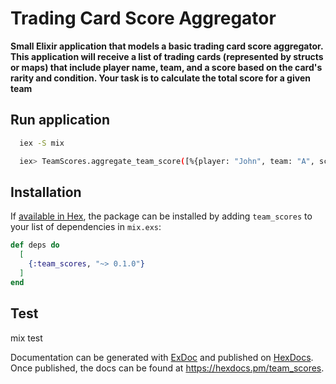 # Trading Card Score Aggregator

**Small Elixir application that models a basic trading card score aggregator. This application will receive a list of trading cards (represented by structs or maps) that include player name, team, and a score based on the card's rarity and condition. Your task is to calculate the total score for a given team**

## Run application

```bash
  iex -S mix

  iex> TeamScores.aggregate_team_score([%{player: "John", team: "A", score: 10}, %{player: "Jane", team: "B", score: 20}, %{player: "Jack", team: "A", score: 30}])
```

## Installation

If [available in Hex](https://hex.pm/docs/publish), the package can be installed
by adding `team_scores` to your list of dependencies in `mix.exs`:

```elixir
def deps do
  [
    {:team_scores, "~> 0.1.0"}
  ]
end
```

## Test

mix test

Documentation can be generated with [ExDoc](https://github.com/elixir-lang/ex_doc)
and published on [HexDocs](https://hexdocs.pm). Once published, the docs can
be found at <https://hexdocs.pm/team_scores>.
